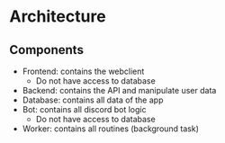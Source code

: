 # Architecture

## Components

- Frontend: contains the webclient
  - Do not have access to database
- Backend: contains the API and manipulate user data
- Database: contains all data of the app
- Bot: contains all discord bot logic
  - Do not have access to database
- Worker: contains all routines (background task)